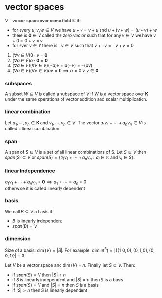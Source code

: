 # vector spaces

$V$ - vector space over some field $\mathbb{K}$ if:

- for every $u, v, w \in V$ we have $u + v = v + u$ and $u + (v + w) = (u + v) + w$
- there is $\mathbf{0} \in V$ called the _zero vector_ such that for any $v \in V$ we have $v + 0 = 0 + v = v$
- for ever $v \in V$ there is $-v \in V$ such that $v + -v = -v + v = 0$

1. $(\forall v \in V) 0 \cdot v = \mathbf{0}$
2. $(\forall a \in F) a \cdot \mathbf{0} = \mathbf{0}$
3. $(\forall a \in F)(\forall v \in V) (-a)v = a(-v) = -(av)$
4. $(\forall a \in F)(\forall v \in V) av = \mathbf{0} \implies a = 0 \lor v \in \mathbf{0}$

### subspaces

A subset $W \subseteq V$ is called a subspace of $V$ if $W$ is a vector space over $\mathbf{K}$ under the same operations of vector addition and scalar multiplication.

### linear combination

Let $a_1, \cdots, a_n \in \mathbf{K}$ and $v_1, \cdots, v_n \in V$. The vector $a_1v_1 + \cdots + a_nv_n \in V$ is called a linear combination.

### span

A span of $S \subseteq V$ is a set of all linear combinations of S. Let $S \subseteq V$ then $span(S) \subseteq V$ or $span(S) = \{a_1v_1 + \cdots + a_nv_n : a_i \in \mathbb{K}$ and $v_i \in S\}$.

### linear independence

$a_1v_1 + \cdots + a_nv_n = \mathbf{0} \implies a_1 = \cdots = a_n = 0$\
otherwise it is called linearly dependent

### basis

We call $B \subseteq V$ a basis if:

- $B$ is linearly independent
- $span(B) = V$

### dimension

Size of a basis: $\dim(V) = |B|$. For example: $\dim(\mathbb{R}^3) = |\{(1, 0, 0), (0, 1, 0), (0, 0, 1)\}| = 3$

Let $V$ be a vector space and $\dim(V) = n$. Finally, let $S \subseteq V$. Then:

- if $span(S) = V$ then $|S| \ge n$
- if $S$ is linearly independent and $|S| = n$ then $S$ is a basis
- if $span(S) = V$ and $|S| = n$ then $S$ is a basis
- if $|S| > n$ then $S$ is linearly dependent
